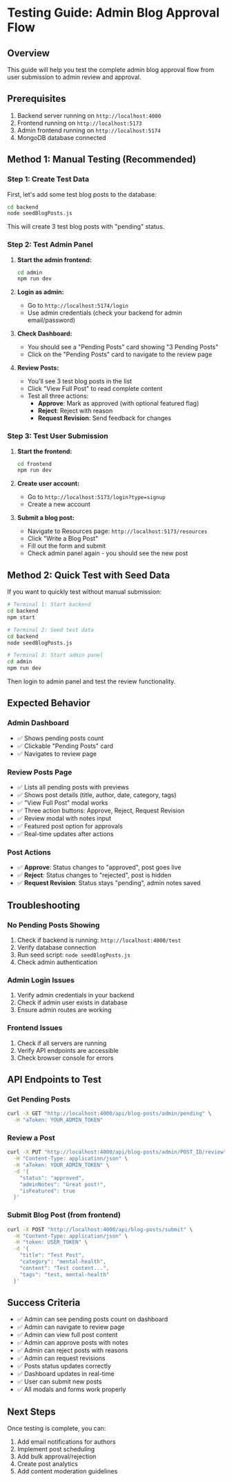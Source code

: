# Testing Guide: Admin Blog Approval Flow

## Overview

This guide will help you test the complete admin blog approval flow from user submission to admin review and approval.

## Prerequisites

1. Backend server running on `http://localhost:4000`
2. Frontend running on `http://localhost:5173`
3. Admin frontend running on `http://localhost:5174`
4. MongoDB database connected

## Method 1: Manual Testing (Recommended)

### Step 1: Create Test Data

First, let's add some test blog posts to the database:

```bash
cd backend
node seedBlogPosts.js
```

This will create 3 test blog posts with "pending" status.

### Step 2: Test Admin Panel

1. **Start the admin frontend:**

   ```bash
   cd admin
   npm run dev
   ```

2. **Login as admin:**

   - Go to `http://localhost:5174/login`
   - Use admin credentials (check your backend for admin email/password)

3. **Check Dashboard:**

   - You should see a "Pending Posts" card showing "3 Pending Posts"
   - Click on the "Pending Posts" card to navigate to the review page

4. **Review Posts:**
   - You'll see 3 test blog posts in the list
   - Click "View Full Post" to read complete content
   - Test all three actions:
     - **Approve**: Mark as approved (with optional featured flag)
     - **Reject**: Reject with reason
     - **Request Revision**: Send feedback for changes

### Step 3: Test User Submission

1. **Start the frontend:**

   ```bash
   cd frontend
   npm run dev
   ```

2. **Create user account:**

   - Go to `http://localhost:5173/login?type=signup`
   - Create a new account

3. **Submit a blog post:**
   - Navigate to Resources page: `http://localhost:5173/resources`
   - Click "Write a Blog Post"
   - Fill out the form and submit
   - Check admin panel again - you should see the new post

## Method 2: Quick Test with Seed Data

If you want to quickly test without manual submission:

```bash
# Terminal 1: Start backend
cd backend
npm start

# Terminal 2: Seed test data
cd backend
node seedBlogPosts.js

# Terminal 3: Start admin panel
cd admin
npm run dev
```

Then login to admin panel and test the review functionality.

## Expected Behavior

### Admin Dashboard

- ✅ Shows pending posts count
- ✅ Clickable "Pending Posts" card
- ✅ Navigates to review page

### Review Posts Page

- ✅ Lists all pending posts with previews
- ✅ Shows post details (title, author, date, category, tags)
- ✅ "View Full Post" modal works
- ✅ Three action buttons: Approve, Reject, Request Revision
- ✅ Review modal with notes input
- ✅ Featured post option for approvals
- ✅ Real-time updates after actions

### Post Actions

- ✅ **Approve**: Status changes to "approved", post goes live
- ✅ **Reject**: Status changes to "rejected", post is hidden
- ✅ **Request Revision**: Status stays "pending", admin notes saved

## Troubleshooting

### No Pending Posts Showing

1. Check if backend is running: `http://localhost:4000/test`
2. Verify database connection
3. Run seed script: `node seedBlogPosts.js`
4. Check admin authentication

### Admin Login Issues

1. Verify admin credentials in your backend
2. Check if admin user exists in database
3. Ensure admin routes are working

### Frontend Issues

1. Check if all servers are running
2. Verify API endpoints are accessible
3. Check browser console for errors

## API Endpoints to Test

### Get Pending Posts

```bash
curl -X GET "http://localhost:4000/api/blog-posts/admin/pending" \
  -H "aToken: YOUR_ADMIN_TOKEN"
```

### Review a Post

```bash
curl -X PUT "http://localhost:4000/api/blog-posts/admin/POST_ID/review" \
  -H "Content-Type: application/json" \
  -H "aToken: YOUR_ADMIN_TOKEN" \
  -d '{
    "status": "approved",
    "adminNotes": "Great post!",
    "isFeatured": true
  }'
```

### Submit Blog Post (from frontend)

```bash
curl -X POST "http://localhost:4000/api/blog-posts/submit" \
  -H "Content-Type: application/json" \
  -H "token: USER_TOKEN" \
  -d '{
    "title": "Test Post",
    "category": "mental-health",
    "content": "Test content...",
    "tags": "test, mental-health"
  }'
```

## Success Criteria

- ✅ Admin can see pending posts count on dashboard
- ✅ Admin can navigate to review page
- ✅ Admin can view full post content
- ✅ Admin can approve posts with notes
- ✅ Admin can reject posts with reasons
- ✅ Admin can request revisions
- ✅ Posts status updates correctly
- ✅ Dashboard updates in real-time
- ✅ User can submit new posts
- ✅ All modals and forms work properly

## Next Steps

Once testing is complete, you can:

1. Add email notifications for authors
2. Implement post scheduling
3. Add bulk approval/rejection
4. Create post analytics
5. Add content moderation guidelines
